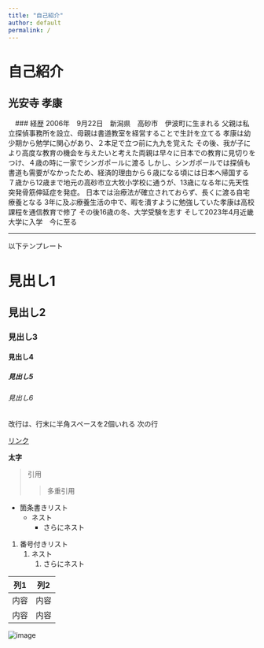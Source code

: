 ```yaml
---
title: "自己紹介"
author: default
permalink: /
---
```

# 自己紹介

## 光安寺 孝康

　### 経歴
2006年　9月22日　新潟県　高砂市　伊波町に生まれる
父親は私立探偵事務所を設立、母親は書道教室を経営することで生計を立てる
孝康は幼少期から勉学に関心があり、２本足で立つ前に九九を覚えた
その後、我が子により高度な教育の機会を与えたいと考えた両親は早々に日本での教育に見切りをつけ、４歳の時に一家でシンガポールに渡る
しかし、シンガポールでは探偵も書道も需要がなかったため、経済的理由から６歳になる頃には日本へ帰国する
７歳から12歳まで地元の高砂市立大牧小学校に通うが、13歳になる年に先天性突発骨筋伸延症を発症。
日本では治療法が確立されておらず、長くに渡る自宅療養となる
3年に及ぶ療養生活の中で、暇を潰すように勉強していた孝康は高校課程を通信教育で修了
その後16歳の冬、大学受験を志す
そして2023年4月近畿大学に入学　今に至る


---

以下テンプレート

# 見出し1
## 見出し2
### 見出し3
#### 見出し4
##### 見出し5
###### 見出し6

改行は、行末に半角スペースを2個いれる
次の行

[リンク](https://www.google.co.jp/)

**太字**

> 引用
>> 多重引用


- 箇条書きリスト
  - ネスト
    - さらにネスト


1. 番号付きリスト
   1. ネスト
      1. さらにネスト


| 列1  | 列2  |
|-----|-----|
| 内容  | 内容  |
| 内容  | 内容  |

![image](/GHPages_WebSite/assets/images/logo-150.png)

